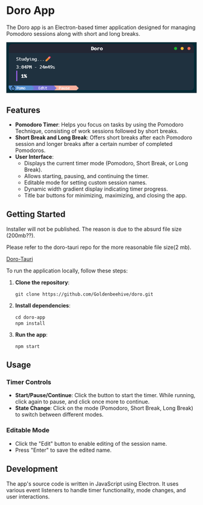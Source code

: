 # Doro App

The Doro app is an Electron-based timer application designed for managing Pomodoro sessions along with short and long breaks.

![Alt text](image.png)
## Features

- **Pomodoro Timer**: Helps you focus on tasks by using the Pomodoro Technique, consisting of work sessions followed by short breaks.
- **Short Break and Long Break**: Offers short breaks after each Pomodoro session and longer breaks after a certain number of completed Pomodoros.
- **User Interface**:
  - Displays the current timer mode (Pomodoro, Short Break, or Long Break).
  - Allows starting, pausing, and continuing the timer.
  - Editable mode for setting custom session names.
  - Dynamic width gradient display indicating timer progress.
  - Title bar buttons for minimizing, maximizing, and closing the app.

## Getting Started
Installer will not be published. The reason is due to the absurd file size (200mb??). 

Please refer to the doro-tauri repo for the more reasonable file size(2 mb). 

[Doro-Tauri](https://link-url-here.org](https://github.com/Goldenbeehive/doro-tauri))

To run the application locally, follow these steps:

1. **Clone the repository**:

    ```
    git clone https://github.com/Goldenbeehive/doro.git
    ```

2. **Install dependencies**:

    ```
    cd doro-app
    npm install
    ```

3. **Run the app**:

    ```
    npm start
    ```

## Usage

### Timer Controls

- **Start/Pause/Continue**: Click the button to start the timer. While running, click again to pause, and click once more to continue.
- **State Change**: Click on the mode (Pomodoro, Short Break, Long Break) to switch between different modes.

### Editable Mode

- Click the "Edit" button to enable editing of the session name.
- Press "Enter" to save the edited name.

## Development

The app's source code is written in JavaScript using Electron. It uses various event listeners to handle timer functionality, mode changes, and user interactions.

 
